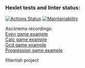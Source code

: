 ### Hexlet tests and linter status:
[![Actions Status](https://github.com/filtertish/java-project-61/actions/workflows/hexlet-check.yml/badge.svg)](https://github.com/filtertish/java-project-61/actions)  [![Maintainability](https://api.codeclimate.com/v1/badges/411cbaa89963ab55eec3/maintainability)](https://codeclimate.com/github/filtertish/java-project-61/maintainability)

Asciinema recordings:  
[Even game example](https://asciinema.org/a/7HFXF6ViKtu8K7IyPty2ov2Cg)  
[Calc game example](https://asciinema.org/a/IZTGQ9WidQxJxbdPkNp0F7aJf)  
[Gcd game example](https://asciinema.org/a/QqM6Fr65wAwMLeEBinqZr1e1r)  
[Progression game example](https://asciinema.org/a/C5MQssaB5MFNKc5cWaoyFbZAF)

filtertish project

